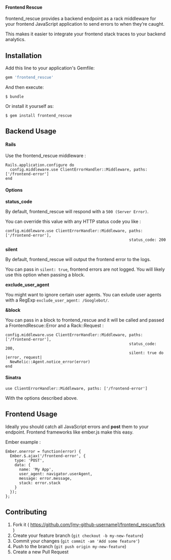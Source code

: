 #### Frontend Rescue

frontend_rescue provides a backend endpoint as a rack middleware for your frontend JavaScript application to send errors to when they’re caught.

This makes it easier to integrate your frontend stack traces to your backend analytics.

## Installation

Add this line to your application's Gemfile:

```ruby
gem 'frontend_rescue'
```

And then execute:

    $ bundle

Or install it yourself as:

    $ gem install frontend_rescue

## Backend Usage

#### Rails

Use the frontend_rescue middleware :

    Rails.application.configure do
      config.middleware.use ClientErrorHandler::Middleware, paths: ['/frontend-error']
    end

#### Options

**status_code**

By default, frontend_rescue will respond with a ```500 (Server Error)```.

You can override this value with any HTTP status code you like :

    config.middleware.use ClientErrorHandler::Middleware, paths: ['/frontend-error'],
                                                          status_code: 200

**silent**

By default, frontend_rescue will output the frontend error to the logs.

You can pass in ```silent: true```, frontend errors are not logged. You will likely use this option when passing a block.

**exclude_user_agent**

You might want to ignore certain user agents. You can exlude user agents with a RegExp ```exclude_user_agent: /Googlebot/```.

**&block**

You can pass in a block to frontend_rescue and it will be called and passed a FrontendRescue::Error and a Rack::Request :

    config.middleware.use ClientErrorHandler::Middleware, paths: ['/frontend-error'],
                                                          status_code: 200,
                                                          silent: true do |error, request|
      NewRelic::Agent.notice_error(error)
    end


#### Sinatra

    use ClientErrorHandler::Middleware, paths: ['/frontend-error']

With the options described above.

## Frontend Usage

Ideally you should catch all JavaScript errors and **post** them to your endpoint. Frontend frameworks like ember.js make this easy.

Ember example :

    Ember.onerror = function(error) {
      Ember.$.ajax('/frontend-error', {
        type: 'POST',
        data: {
          name: 'My App',
          user_agent: navigator.userAgent,
          message: error.message,
          stack: error.stack
        }
      });
    };


## Contributing

1. Fork it ( https://github.com/[my-github-username]/frontend_rescue/fork )
2. Create your feature branch (`git checkout -b my-new-feature`)
3. Commit your changes (`git commit -am 'Add some feature'`)
4. Push to the branch (`git push origin my-new-feature`)
5. Create a new Pull Request
